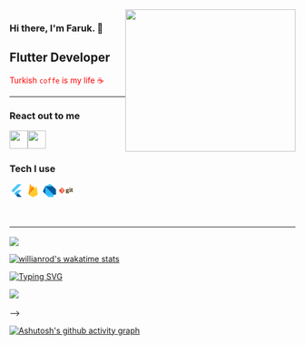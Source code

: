 <img src="https://phoneky.co.uk/thumbs/screensavers/down/fun/dancingcat_5oexbnnp.gif" align="right" width="300" background-color="black" height="250">

### Hi there, I'm Faruk. :wave:

## Flutter Developer 

<font color="red">Turkish <code>coffe</code> is my life ☕  </font>
<hr>

### React out to me

[<img height="32" width="32" src="https://unpkg.com/simple-icons@v4/icons/youtube.svg"  align="left"/>][youtube]

[<img height="32" width="32" src="https://unpkg.com/simple-icons@v4/icons/linkedin.svg"  align="left"/>][linkedin]

<br />
<br />


### Tech I use
<row>
  <img src = "https://raw.githubusercontent.com/github/explore/80688e429a7d4ef2fca1e82350fe8e3517d3494d/topics/flutter/flutter.png" widht = "25" height = "25" />
<img src = "https://raw.githubusercontent.com/github/explore/80688e429a7d4ef2fca1e82350fe8e3517d3494d/topics/firebase/firebase.png" widht = "25" height = "25" />
<img src = "https://raw.githubusercontent.com/github/explore/80688e429a7d4ef2fca1e82350fe8e3517d3494d/topics/dart/dart.png" widht = "25" height = "25" />
<img src = "https://raw.githubusercontent.com/github/explore/80688e429a7d4ef2fca1e82350fe8e3517d3494d/topics/git/git.png" widht = "25" height = "25" />
</row>


<br />
<br />
<br />
<hr>




[youtube]:https://www.youtube.com/channel/UCs0bhUPbQ2pKOlfQMnRtt2w
[twitter]: https://twitter.com/of_celenk
[linkedin]:https://www.linkedin.com/in/%C3%B6mer-faruk-%C3%A7elenk-007605207/,



  <p>
  <a href="https://github.com/omerfarukcelenk" target="_blank">
  <img align="center" src="https://github-readme-streak-stats.herokuapp.com?user=omerfarukcelenk&theme=nord&date_format=j%20M%5B%20Y%5D" />
  </a>
  </p>

[![willianrod's wakatime stats](https://github-readme-stats.vercel.app/api/wakatime?username=omerfarukcelenk&theme=nord&v=2&layout=compact&langs_count=10&hide=Markdown,Config,xml,yaml,json,Cocoa,Solution+file,Csproj,textmate,Gitignore+file,Other,Text,cshtml,Groovy,IL,AUTO_DETECTED,csharp,Jsonc,Publish+Profile+file)](https://github.com/omerfarukcelenk)


[![Typing SVG](https://readme-typing-svg.demolab.com?font=Ubuntu&size=27&duration=3000&pause=1000&color=88C0D0&background=2E3440&center=true&vCenter=true&width=750&height=70&lines=Sometimes+I+feel+so+alone%2C+I+just+don't+know;Feels+like+I+been+down+this+road+before;So+lonely+and+cold%2C+it's+like+something+takes+over+me;As+soon+as+I+go+home+and+close+the+door;Kinda+feels+like+d%C3%AAj%C3%A2+vu;I+wanna+get+away+from+this+place%2C+I+do;But+I+can't+and+I+won't%2C+say+I+try%2C+but+I+know+that's+a+lie;'Cause+I+don't+and+why%2C+I+just+don't+know)](https://youtu.be/NxkSEJ6Mv3M)

  <p>
  <a href="https://github.com/kalayciburak?tab=repositories" target="_blank">
  <img src="https://github-readme-stats.vercel.app/api/top-langs/?username=omerfarukcelenk&layout=compact&show_icons=true&theme=nord">
  </a>
  </p> 
 </p> -->

[![Ashutosh's github activity graph](https://github-readme-activity-graph.vercel.app/graph?username=omerfarukcelenk&theme=nord)](https://github.com/omerfarukcelenk)
</div>

